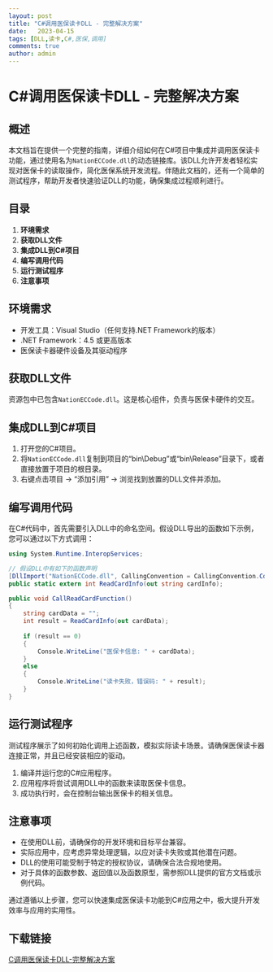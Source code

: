 ```yaml
---
layout: post
title: "C#调用医保读卡DLL - 完整解决方案"
date:   2023-04-15
tags: [DLL,读卡,C#,医保,调用]
comments: true
author: admin
---
```

# C#调用医保读卡DLL - 完整解决方案

## 概述

本文档旨在提供一个完整的指南，详细介绍如何在C#项目中集成并调用医保读卡功能，通过使用名为`NationECCode.dll`的动态链接库。该DLL允许开发者轻松实现对医保卡的读取操作，简化医保系统开发流程。伴随此文档的，还有一个简单的测试程序，帮助开发者快速验证DLL的功能，确保集成过程顺利进行。

## 目录

1. **环境需求**
2. **获取DLL文件**
3. **集成DLL到C#项目**
4. **编写调用代码**
5. **运行测试程序**
6. **注意事项**

## 环境需求

- 开发工具：Visual Studio（任何支持.NET Framework的版本）
- .NET Framework：4.5 或更高版本
- 医保读卡器硬件设备及其驱动程序

## 获取DLL文件

资源包中已包含`NationECCode.dll`。这是核心组件，负责与医保卡硬件的交互。

## 集成DLL到C#项目

1. 打开您的C#项目。
2. 将`NationECCode.dll`复制到项目的“bin\Debug”或“bin\Release”目录下，或者直接放置于项目的根目录。
3. 右键点击项目 -> “添加引用” -> 浏览找到放置的DLL文件并添加。

## 编写调用代码

在C#代码中，首先需要引入DLL中的命名空间。假设DLL导出的函数如下示例，您可以通过以下方式调用：

```csharp
using System.Runtime.InteropServices;

// 假设DLL中有如下的函数声明
[DllImport("NationECCode.dll", CallingConvention = CallingConvention.Cdecl)]
public static extern int ReadCardInfo(out string cardInfo);

public void CallReadCardFunction()
{
    string cardData = "";
    int result = ReadCardInfo(out cardData);
    
    if (result == 0)
    {
        Console.WriteLine("医保卡信息: " + cardData);
    }
    else
    {
        Console.WriteLine("读卡失败，错误码: " + result);
    }
}
```

## 运行测试程序

测试程序展示了如何初始化调用上述函数，模拟实际读卡场景。请确保医保读卡器连接正常，并且已经安装相应的驱动。

1. 编译并运行您的C#应用程序。
2. 应用程序将尝试调用DLL中的函数来读取医保卡信息。
3. 成功执行时，会在控制台输出医保卡的相关信息。

## 注意事项

- 在使用DLL前，请确保你的开发环境和目标平台兼容。
- 实际应用中，应考虑异常处理逻辑，以应对读卡失败或其他潜在问题。
- DLL的使用可能受制于特定的授权协议，请确保合法合规地使用。
- 对于具体的函数参数、返回值以及函数原型，需参照DLL提供的官方文档或示例代码。

通过遵循以上步骤，您可以快速集成医保读卡功能到C#应用之中，极大提升开发效率与应用的实用性。

## 下载链接

[C调用医保读卡DLL-完整解决方案](https://pan.quark.cn/s/e91452bd4f06)